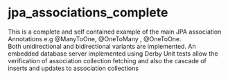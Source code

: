 # jpa_associations_complete
This is a complete and self contained example of the main JPA association Annotations e.g @ManyToOne, @OneToMany , @OneToOne.  
Both unidirectional and bidirectional  variants are implemented. 
An embedded database server implemented using Derby 
Unit tests allow the verification of association collection fetching and also the cascade of inserts and updates to association collections

